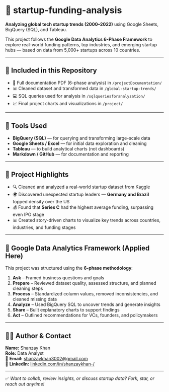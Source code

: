 # 🚀 startup-funding-analysis

**Analyzing global tech startup trends (2000–2022)** using Google Sheets, BigQuery (SQL), and Tableau.

This project follows the **Google Data Analytics 6-Phase Framework** to explore real-world funding patterns, top industries, and emerging startup hubs — based on data from 5,000+ startups across 10 countries.

---

## 📁 Included in this Repository

- 📄 Full documentation PDF (6-phase analysis) in `/projectDocumentation/`
- 📊 Cleaned dataset and transformed data in `/global-startup-trends/`
- 💻 SQL queries used for analysis in `/sqlqueriesforanalyzation/`
- 📈 Final project charts and visualizations in `/project/`
  

---

## 🔧 Tools Used

- **BigQuery (SQL)** — for querying and transforming large-scale data  
- **Google Sheets / Excel** — for initial data exploration and cleaning  
- **Tableau** — to build analytical charts (not dashboards)  
- **Markdown / GitHub** — for documentation and reporting

---

## 📌 Project Highlights

- 🔍 Cleaned and analyzed a real-world startup dataset from Kaggle  
- 🌍 Discovered unexpected startup leaders — **Germany and Brazil** topped density over the US  
- 💰 Found that **Series C** had the highest average funding, surpassing even IPO stage  
- 📊 Created story-driven charts to visualize key trends across countries, industries, and funding stages

---

## 🧠 Google Data Analytics Framework (Applied Here)

This project was structured using the **6-phase methodology**:

1. **Ask** – Framed business questions and goals  
2. **Prepare** – Reviewed dataset quality, assessed structure, and planned cleaning steps  
3. **Process** – Standardized column values, removed inconsistencies, and cleaned missing data  
4. **Analyze** – Used BigQuery SQL to uncover trends and generate insights  
5. **Share** – Built explanatory charts to support findings  
6. **Act** – Outlined recommendations for VCs, founders, and policymakers

---

## 👩‍💻 Author & Contact

**Name:** Shanzay Khan  
**Role:** Data Analyst  
📧 **Email:** shanzaykhan3002@gmail.com  
🔗 **LinkedIn:** [linkedin.com/in/shanzaykhan-/](https://www.linkedin.com/in/shanzaykhan-/)

---

✅ *Want to collab, review insights, or discuss startup data? Fork, star, or reach out anytime!*
